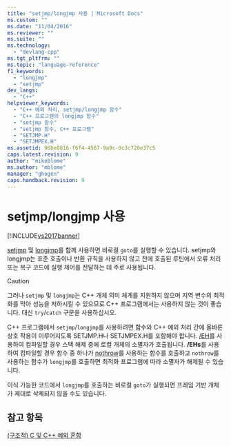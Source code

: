 ```yaml
---
title: "setjmp/longjmp 사용 | Microsoft Docs"
ms.custom: ""
ms.date: "11/04/2016"
ms.reviewer: ""
ms.suite: ""
ms.technology: 
  - "devlang-cpp"
ms.tgt_pltfrm: ""
ms.topic: "language-reference"
f1_keywords: 
  - "longjmp"
  - "setjmp"
dev_langs: 
  - "C++"
helpviewer_keywords: 
  - "C++ 예외 처리, setjmp/longjmp 함수"
  - "C++ 프로그램의 longjmp 함수"
  - "setjmp 함수"
  - "setjmp 함수, C++ 프로그램"
  - "SETJMP.H"
  - "SETJMPEX.H"
ms.assetid: 96be8816-f6f4-4567-9a9c-0c3c720e37c5
caps.latest.revision: 9
author: "mikeblome"
ms.author: "mblome"
manager: "ghogen"
caps.handback.revision: 9
---
```

# setjmp/longjmp 사용
[!INCLUDE[vs2017banner](../assembler/inline/includes/vs2017banner.md)]

[setjmp](../c-runtime-library/reference/setjmp.md) 및 [longjmp](../c-runtime-library/reference/longjmp.md)를 함께 사용하면 비로컬 `goto`를 실행할 수 있습니다.  setjmp와 longjmp는 표준 호출이나 반환 규칙을 사용하지 않고 전에 호출된 루틴에서 오류 처리 또는 복구 코드에 실행 제어를 전달하는 데 주로 사용됩니다.  
  
> [!CAUTION]
>  그러나 `setjmp` 및 `longjmp`는 C\+\+ 개체 의미 체계를 지원하지 않으며 지역 변수의 최적화를 막아 성능을 저하시킬 수 있으므로 C\+\+ 프로그램에서는 사용하지 않는 것이 좋습니다.  대신 `try`\/`catch` 구문을 사용하십시오.  
  
 C\+\+ 프로그램에서 `setjmp`\/`longjmp`를 사용하려면 함수와 C\+\+ 예외 처리 간에 올바른 상호 작용이 이루어지도록 SETJMP.H나 SETJMPEX.H를 포함해야 합니다.  [\/EH](../build/reference/eh-exception-handling-model.md)를 사용하여 컴파일할 경우 스택 해제 중에 로컬 개체의 소멸자가 호출됩니다.  **\/EHs**를 사용하여 컴파일할 경우 함수 중 하나가 [nothrow](../cpp/nothrow-cpp.md)를 사용하는 함수를 호출하고 `nothrow`를 사용하는 함수가 `longjmp`를 호출하면 최적화 프로그램에 따라 소멸자가 해제될 수 있습니다.  
  
 이식 가능한 코드에서 `longjmp`를 호출하는 비로컬 `goto`가 실행되면 프레임 기반 개체가 제대로 삭제되지 않을 수도 있습니다.  
  
## 참고 항목  
 [\(구조적\) C 및 C\+\+ 예외 혼합](../cpp/mixing-c-structured-and-cpp-exceptions.md)